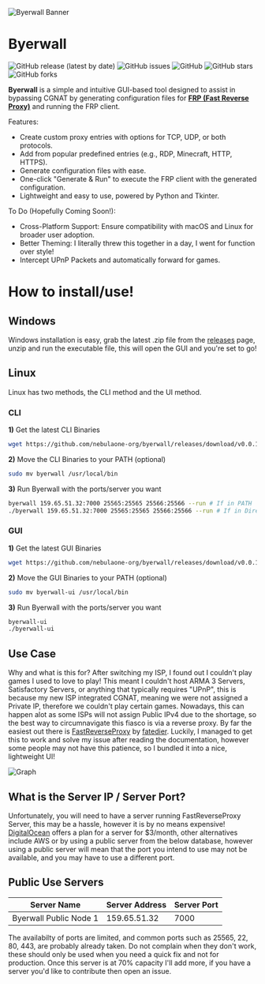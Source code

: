 ![Byerwall Banner](https://i.imgur.com/dksZAIj.png)

# Byerwall

![GitHub release (latest by date)](https://img.shields.io/github/v/release/nebulaone-org/byerwall?label=Latest%20Release)
![GitHub issues](https://img.shields.io/github/issues/nebulaone-org/byerwall?label=Issues)
![GitHub](https://img.shields.io/github/license/nebulaone-org/byerwall?label=License)
![GitHub stars](https://img.shields.io/github/stars/nebulaone-org/byerwall?label=Stars)
![GitHub forks](https://img.shields.io/github/forks/nebulaone-org/byerwall?label=Forks)

**Byerwall** is a simple and intuitive GUI-based tool designed to assist in bypassing CGNAT by generating configuration files for [**FRP (Fast Reverse Proxy)**](https://github.com/fatedier/frp) and running the FRP client.

Features:
- Create custom proxy entries with options for TCP, UDP, or both protocols.
- Add from popular predefined entries (e.g., RDP, Minecraft, HTTP, HTTPS).
- Generate configuration files with ease.
- One-click "Generate & Run" to execute the FRP client with the generated configuration.
- Lightweight and easy to use, powered by Python and Tkinter.

To Do (Hopefully Coming Soon!):
- Cross-Platform Support: Ensure compatibility with macOS and Linux for broader user adoption.
- Better Theming: I literally threw this together in a day, I went for function over style!
- Intercept UPnP Packets and automatically forward for games.

# How to install/use!
## Windows
Windows installation is easy, grab the latest .zip file from the [releases](https://github.com/nebulaone-org/byerwall/releases/) page, unzip and run the executable file, this will open the GUI and you're set to go!

## Linux
Linux has two methods, the CLI method and the UI method.
### CLI
**1)** Get the latest CLI Binaries
```bash
wget https://github.com/nebulaone-org/byerwall/releases/download/v0.0.1-alpha/byerwall
```
**2)** Move the CLI Binaries to your PATH (optional)
```bash
sudo mv byerwall /usr/local/bin
```
**3)** Run Byerwall with the ports/server you want
```bash
byerwall 159.65.51.32:7000 25565:25565 25566:25566 --run # If in PATH
./byerwall 159.65.51.32:7000 25565:25565 25566:25566 --run # If in Directory
```

### GUI
**1)** Get the latest GUI Binaries
```bash
wget https://github.com/nebulaone-org/byerwall/releases/download/v0.0.1-alpha/byerwall-ui
```
**2)** Move the GUI Binaries to your PATH (optional)
```bash
sudo mv byerwall-ui /usr/local/bin
```
**3)** Run Byerwall with the ports/server you want
```bash
byerwall-ui
./byerwall-ui
```

## Use Case
Why and what is this for? After switching my ISP, I found out I couldn't play games I used to love to play! This meant I couldn't host ARMA 3 Servers, Satisfactory Servers, or anything that typically requires "UPnP", this is because my new ISP integrated CGNAT, meaning we were not assigned a Private IP, therefore we couldn't play certain games. Nowadays, this can happen alot as some ISPs will not assign Public IPv4 due to the shortage, so the best way to circumnavigate this fiasco is via a reverse proxy. By far the easiest out there is [FastReverseProxy](https://github.com/fatedier/frp) by [fatedier](https://github.com/fatedier). Luckily, I managed to get this to work and solve my issue after reading the documentation, however some people may not have this patience, so I bundled it into a nice, lightweight UI!

![Graph](https://i.imgur.com/0kD48q4.png)

## What is the Server IP / Server Port?
Unfortunately, you will need to have a server running FastReverseProxy Server, this may be a hassle, however it is by no means expensive! [DigitalOcean](https://digitalocean.com/) offers a plan for a server for $3/month, other alternatives include AWS or by using a public server from the below database, however using a public server will mean that the port you intend to use may not be available, and you may have to use a different port.

## Public Use Servers
| Server Name           | Server Address   | Server Port |
|------------------------|------------------|-------------|
| Byerwall Public Node 1 | 159.65.51.32     | 7000        |

The availabilty of ports are limited, and common ports such as 25565, 22, 80, 443, are probably already taken. Do not complain when they don't work, these should only be used when you need a quick fix and not for production. Once this server is at 70% capacity I'll add more, if you have a server you'd like to contribute then open an issue.
